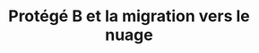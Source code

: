 ---
title: "Protégé B et la migration vers le nuage"
layout: post
lang: fr
lang-ref: 114-pro-b
section: 1
category: 
  - projects
hero:
  image:
    src: 1.14-tx-heading.jpg
    alt: Une photo de câbles réseau branchés sur un commutateur réseau.
  standards:
    - security
    - data
blocks:
  - type: title
    label: Du démarrage à un quelconque point à mi-chemin.
  - Au moment de planifier la diffusion publique du produit minimum viable (PMV) du Nuage des talents en 2018, le gouvernement du Canada (GC) venait de mettre en place les premiers mécanismes d’approvisionnement en nuage pour les sites et les informations non classifiés. Les sites non classifiés comprennent les sites Web publics sans ouverture de session, ou les autres sites de collecte d’informations. Dès que vous avez besoin de recueillir quoi que ce soit – même des noms et des adresses de courriel – vous devez être dans un environnement protégé. En tant que plateforme expérimentale de dotation, nous avions donc besoin de recueillir bien plus que des noms.
  - En 2018, le processus était en cours pour reproduire le mécanisme d’approvisionnement en nuage non classifié pour les sites et les informations protégés (jusqu’au niveau Protégé B). Bien que ce soit vraiment ce dont nous avions besoin, nous n’avions pas un échéancier précis. Nous avons donc cherché d’autres solutions. Heureusement, les équipes de projets gouvernementaux ont pu, entre-temps, bénéficier d’un moyen d’obtenir l’autorisation de recueillir certaines des données protégées les moins sensibles (niveau Protégé A) dans l’environnement en nuage non classifié.
  - Nous avons pu obtenir l’approbation pour la mise en service de notre site en octobre 2018 au niveau « Protégé A ».
  - La solution pour le niveau Protégé A nous a certes permis de faire fonctionner notre plateforme et de mener plusieurs expériences, mais nous n’avons pas pu lancer quelques composants importants du projet sans avoir accès à une solution de serveur de niveau Protégé B. L’équipe du Nuage des talents travaille avec les autorités compétentes depuis 2018 pour obtenir l’accès à un environnement de serveur en nuage Protégé B au Secrétariat du Conseil du Trésor du Canada qui prendrait en charge sa pile de codes sources ouverts. Cet accès est désormais disponible, et l’équipe du Nuage des talents en est aux dernières étapes des approbations et de la migration vers ce nouvel environnement en nuage Protégé B.
  - type: title
    label: Quelques éléments que l’équipe du Nuage des talents avait prévus, mais qu’elle n’a pas pu faire sans un environnement de serveur Protégé B
  - type: list
    style: ordered
    items: 
      - Recueillir les informations sur l’équité en matière d’emploi (EE) fournies volontairement par les utilisateurs, ce qui nous aurait aidés à déterminer plus objectivement si nos interventions de réduction des préjugés avaient l’incidence prévue. Cela a eu une incidence sur l’orientation de nos efforts pour réduire les préjugés et a limité notre capacité à recueillir des données quantitatives pour compléter notre analyse qualitative.
      - Saisir les résultats d’évaluation des personnes qui participent à un processus d’embauche et leur fournir un document sur les évaluations qu’elles ont réussies. Cela a eu une incidence sur notre capacité à lancer et à utiliser des compétences transférables vérifiables dans le cadre d’un répertoire de talents consultable et interopérable.
      - Lancer le Portail des talents autochtones, qui a été conçu par les employés autochtones pour les employés autochtones et qui offre aux employés la possibilité de s’identifier comme appartenant à un groupe visé par l’EE. Cela a eu une incidence sur notre capacité à afficher des emplois adaptés aux besoins des candidats autochtones sur le portail, et à travailler avec la communauté pour élaborer des approches visant à réduire les préjugés, et les mettre à l’essai.
  - type: pullquote
    content: "« Le rythme de l’évolution de la TI au gouvernement dicte souvent le niveau d’innovation qui est possible ailleurs au gouvernement. »"
---